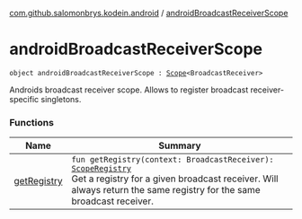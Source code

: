 [com.github.salomonbrys.kodein.android](../index.md) / [androidBroadcastReceiverScope](.)

# androidBroadcastReceiverScope

`object androidBroadcastReceiverScope : `[`Scope`](../../com.github.salomonbrys.kodein/-scope/index.md)`<BroadcastReceiver>`

Androids broadcast receiver scope. Allows to register broadcast receiver-specific singletons.

### Functions

| Name | Summary |
|---|---|
| [getRegistry](get-registry.md) | `fun getRegistry(context: BroadcastReceiver): `[`ScopeRegistry`](../../com.github.salomonbrys.kodein/-scope-registry/index.md)<br>Get a registry for a given broadcast receiver. Will always return the same registry for the same broadcast receiver. |
